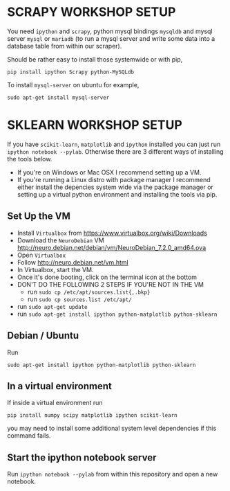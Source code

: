 # SCRAPY WORKSHOP SETUP
You need ```ipython``` and ```scrapy```, python mysql bindings ```mysqldb``` and mysql server ```mysql``` or ```mariadb``` (to run a mysql server and write some data into a database table from within our scraper).

Should be rather easy to install those systemwide or with pip,
```
pip install ipython Scrapy python-MySQLdb
```
To install ```mysql-server``` on ubuntu for example,
```
sudo apt-get install mysql-server
```

# SKLEARN WORKSHOP SETUP
If you have ```scikit-learn```, ```matplotlib``` and ```ipython``` 
installed you can just run ```ipython notebook --pylab```. Otherwise there are
3 different ways of installing the tools below. 

- If you're on Windows or Mac OSX I recommend setting up a VM. 
- If you're running a Linux distro with package manager I recommend either 
  install the depencies system wide via the package manager or setting up
  a virtual python environment and installing the tools via pip.

## Set Up the VM
+ Install ```Virtualbox``` from https://www.virtualbox.org/wiki/Downloads
+ Download the ```NeuroDebian``` VM http://neuro.debian.net/debian/vm/NeuroDebian_7.2.0_amd64.ova
+ Open ```Virtualbox```
+ Follow http://neuro.debian.net/vm.html
+ In Virtualbox, start the VM.
+ Once it's done booting, click on the terminal icon at the bottom
+ DON'T DO THE FOLLOWING 2 STEPS IF YOU'RE NOT IN THE VM
    + run ```sudo cp /etc/apt/sources.list{,.bkp}```
    + run ```sudo cp sources.list /etc/apt/```
+ run ```sudo apt-get update```
+ run ```sudo apt-get install ipython python-matplotlib python-sklearn```

## Debian / Ubuntu
Run 
```
sudo apt-get install ipython python-matplotlib python-sklearn
```

## In a virtual environment
If inside a virtual environment run
```
pip install numpy scipy matplotlib ipython scikit-learn
```
you may need to install some additional system level
dependencies if this command fails.

## Start the ipython notebook server
Run ```ipython notebook --pylab``` from within this repository and open a new
notebook.

